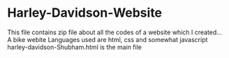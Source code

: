 # Harley-Davidson-Website
This file contains zip file about all the codes of a website which I created...
A bike webite
Languages used are html, css and somewhat javascript
harley-davidson-Shubham.html is the main file
